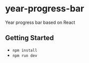 # year-progress-bar
Year progress bar based on React

## Getting Started
- `npm install`
- `npm run dev`
